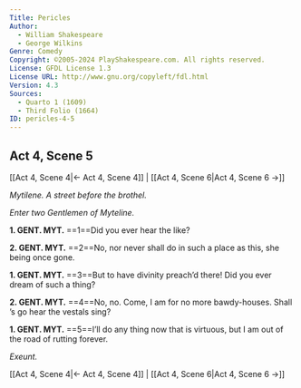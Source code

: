 ```yaml
---
Title: Pericles
Author: 
  - William Shakespeare
  - George Wilkins
Genre: Comedy
Copyright: ©2005-2024 PlayShakespeare.com. All rights reserved.
License: GFDL License 1.3
License URL: http://www.gnu.org/copyleft/fdl.html
Version: 4.3
Sources:
  - Quarto 1 (1609)
  - Third Folio (1664)
ID: pericles-4-5
---
```


## Act 4, Scene 5
[[Act 4, Scene 4|← Act 4, Scene 4]] | [[Act 4, Scene 6|Act 4, Scene 6 →]]

*Mytilene. A street before the brothel.*

*Enter two Gentlemen of Myteline.*

**1. GENT. MYT.**
==1==Did you ever hear the like?

**2. GENT. MYT.**
==2==No, nor never shall do in such a place as this, she being once gone.

**1. GENT. MYT.**
==3==But to have divinity preach’d there! Did you ever dream of such a thing?

**2. GENT. MYT.**
==4==No, no. Come, I am for no more bawdy-houses. Shall ’s go hear the vestals sing?

**1. GENT. MYT.**
==5==I’ll do any thing now that is virtuous, but I am out of the road of rutting forever.

*Exeunt.*

[[Act 4, Scene 4|← Act 4, Scene 4]] | [[Act 4, Scene 6|Act 4, Scene 6 →]]